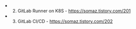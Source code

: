 * 2. GitLab Runner on K8S - https://somaz.tistory.com/201
* 3. GitLab CI/CD - https://somaz.tistory.com/202

